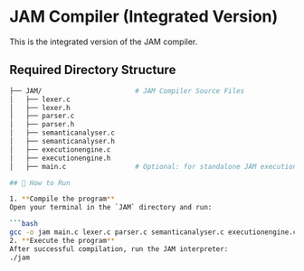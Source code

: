 # JAM Compiler (Integrated Version)

This is the integrated version of the JAM compiler.

## Required Directory Structure
   
   ```bash
├── JAM/                       # JAM Compiler Source Files
│   ├── lexer.c
│   ├── lexer.h
│   ├── parser.c
│   ├── parser.h
│   ├── semanticanalyser.c
│   ├── semanticanalyser.h
│   ├── executionengine.c
│   ├── executionengine.h
│   ├── main.c                 # Optional: for standalone JAM execution

## 🚀 How to Run

1. **Compile the program**  
   Open your terminal in the `JAM` directory and run:

   ```bash
   gcc -o jam main.c lexer.c parser.c semanticanalyser.c executionengine.c -Wall -g
2. **Execute the program**
   After successful compilation, run the JAM interpreter:
   ./jam